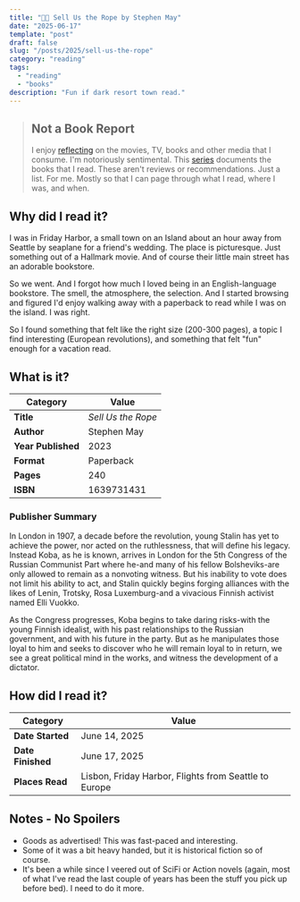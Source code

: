 ```yaml
---
title: "🔖🔖 Sell Us the Rope by Stephen May"
date: "2025-06-17"
template: "post"
draft: false
slug: "/posts/2025/sell-us-the-rope"
category: "reading"
tags:
  - "reading"
  - "books"
description: "Fun if dark resort town read."
---
```


> ## Not a Book Report
> I enjoy [reflecting](https://blog.samrhea.com/posts/2019/analyze-media-habits) on the movies, TV, books and other media that I consume. I'm notoriously sentimental. This [series](https://blog.samrhea.com/category/reading) documents the books that I read. These aren't reviews or recommendations. Just a list. For me. Mostly so that I can page through what I read, where I was, and when.

## Why did I read it?

I was in Friday Harbor, a small town on an Island about an hour away from Seattle by seaplane for a friend's wedding. The place is picturesque. Just something out of a Hallmark movie. And of course their little main street has an adorable bookstore.

So we went. And I forgot how much I loved being in an English-language bookstore. The smell, the atmosphere, the selection. And I started browsing and figured I'd enjoy walking away with a paperback to read while I was on the island. I was right.

So I found something that felt like the right size (200-300 pages), a topic I find interesting (European revolutions), and something that felt "fun" enough for a vacation read.

## What is it?

|Category|Value|
|---|---|
|**Title**|*Sell Us the Rope*|
|**Author**|Stephen May|
|**Year Published**|2023|
|**Format**|Paperback|
|**Pages**|240|
|**ISBN**|1639731431|

### Publisher Summary

In London in 1907, a decade before the revolution, young Stalin has yet to achieve the power, nor acted on the ruthlessness, that will define his legacy. Instead Koba, as he is known, arrives in London for the 5th Congress of the Russian Communist Part where he-and many of his fellow Bolsheviks-are only allowed to remain as a nonvoting witness. But his inability to vote does not limit his ability to act, and Stalin quickly begins forging alliances with the likes of Lenin, Trotsky, Rosa Luxemburg-and a vivacious Finnish activist named Elli Vuokko.

As the Congress progresses, Koba begins to take daring risks-with the young Finnish idealist, with his past relationships to the Russian government, and with his future in the party. But as he manipulates those loyal to him and seeks to discover who he will remain loyal to in return, we see a great political mind in the works, and witness the development of a dictator.

## How did I read it?

|Category|Value|
|---|---|
|**Date Started**|June 14, 2025|
|**Date Finished**|June 17, 2025|
|**Places Read**|Lisbon, Friday Harbor, Flights from Seattle to Europe|

## Notes - No Spoilers

* Goods as advertised! This was fast-paced and interesting.
* Some of it was a bit heavy handed, but it is historical fiction so of course.
* It's been a while since I veered out of SciFi or Action novels (again, most of what I've read the last couple of years has been the stuff you pick up before bed). I need to do it more.

